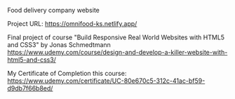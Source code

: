 Food delivery company website

Project URL: https://omnifood-ks.netlify.app/

Final project of course "Build Responsive Real World Websites with HTML5 and CSS3" by Jonas Schmedtmann 
https://www.udemy.com/course/design-and-develop-a-killer-website-with-html5-and-css3/

My Certificate of Completion this course: 
https://www.udemy.com/certificate/UC-80e670c5-312c-41ac-bf59-d9db7f66b8ed/
